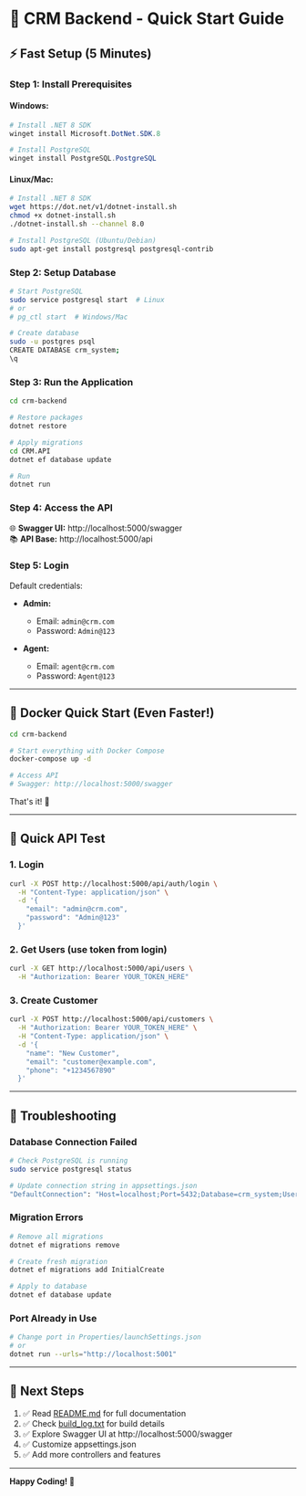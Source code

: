 # 🚀 CRM Backend - Quick Start Guide

## ⚡ Fast Setup (5 Minutes)

### Step 1: Install Prerequisites

#### Windows:
```powershell
# Install .NET 8 SDK
winget install Microsoft.DotNet.SDK.8

# Install PostgreSQL
winget install PostgreSQL.PostgreSQL
```

#### Linux/Mac:
```bash
# Install .NET 8 SDK
wget https://dot.net/v1/dotnet-install.sh
chmod +x dotnet-install.sh
./dotnet-install.sh --channel 8.0

# Install PostgreSQL (Ubuntu/Debian)
sudo apt-get install postgresql postgresql-contrib
```

### Step 2: Setup Database

```bash
# Start PostgreSQL
sudo service postgresql start  # Linux
# or
# pg_ctl start  # Windows/Mac

# Create database
sudo -u postgres psql
CREATE DATABASE crm_system;
\q
```

### Step 3: Run the Application

```bash
cd crm-backend

# Restore packages
dotnet restore

# Apply migrations
cd CRM.API
dotnet ef database update

# Run
dotnet run
```

### Step 4: Access the API

🌐 **Swagger UI:** http://localhost:5000/swagger  
📚 **API Base:** http://localhost:5000/api

### Step 5: Login

Default credentials:
- **Admin:**
  - Email: `admin@crm.com`
  - Password: `Admin@123`
  
- **Agent:**
  - Email: `agent@crm.com`
  - Password: `Agent@123`

---

## 🐳 Docker Quick Start (Even Faster!)

```bash
cd crm-backend

# Start everything with Docker Compose
docker-compose up -d

# Access API
# Swagger: http://localhost:5000/swagger
```

That's it! 🎉

---

## 📝 Quick API Test

### 1. Login
```bash
curl -X POST http://localhost:5000/api/auth/login \
  -H "Content-Type: application/json" \
  -d '{
    "email": "admin@crm.com",
    "password": "Admin@123"
  }'
```

### 2. Get Users (use token from login)
```bash
curl -X GET http://localhost:5000/api/users \
  -H "Authorization: Bearer YOUR_TOKEN_HERE"
```

### 3. Create Customer
```bash
curl -X POST http://localhost:5000/api/customers \
  -H "Authorization: Bearer YOUR_TOKEN_HERE" \
  -H "Content-Type: application/json" \
  -d '{
    "name": "New Customer",
    "email": "customer@example.com",
    "phone": "+1234567890"
  }'
```

---

## 🔧 Troubleshooting

### Database Connection Failed
```bash
# Check PostgreSQL is running
sudo service postgresql status

# Update connection string in appsettings.json
"DefaultConnection": "Host=localhost;Port=5432;Database=crm_system;Username=postgres;Password=YOUR_PASSWORD"
```

### Migration Errors
```bash
# Remove all migrations
dotnet ef migrations remove

# Create fresh migration
dotnet ef migrations add InitialCreate

# Apply to database
dotnet ef database update
```

### Port Already in Use
```bash
# Change port in Properties/launchSettings.json
# or
dotnet run --urls="http://localhost:5001"
```

---

## 📖 Next Steps

1. ✅ Read [README.md](README.md) for full documentation
2. ✅ Check [build_log.txt](build_log.txt) for build details
3. ✅ Explore Swagger UI at http://localhost:5000/swagger
4. ✅ Customize appsettings.json
5. ✅ Add more controllers and features

---

**Happy Coding! 🎉**
